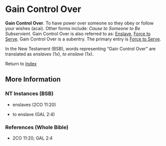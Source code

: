 # Gain Control Over
**Gain Control Over**. 
To have power over someone so they obey or follow your wishes (acai). 
Other forms include: 
*Cause to Someone to Be Subservient*. 
Gain Control Over is also referred to as: 
[Enslave](Enslave.md), [Force to Serve](EnticedToServe.md). 
Gain Control Over is a subentry. The primary entry is 
[Force to Serve](EnticedToServe.md). 




In the New Testament (BSB), words representing “Gain Control Over” are translated as 
*enslaves* (1x), *to enslave* (1x). 


Return to [Index](00-Index.md)

## More Information

### NT Instances (BSB)

* enslaves (2CO 11:20)

* to enslave (GAL 2:4)



### References (Whole Bible)

* 2CO 11:20; GAL 2:4



